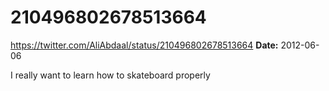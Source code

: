 # 210496802678513664
https://twitter.com/AliAbdaal/status/210496802678513664
**Date:** 2012-06-06

I really want to learn how to skateboard properly
